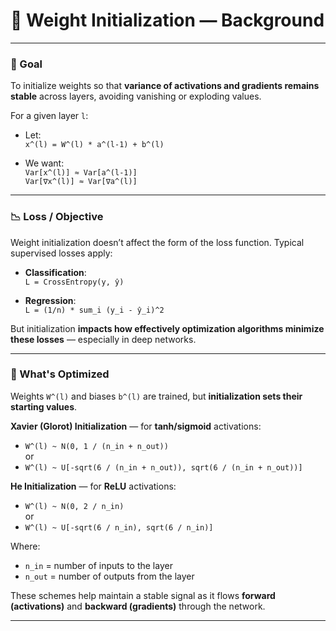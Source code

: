 # 📘 Weight Initialization — Background

---

### 🎯 Goal

To initialize weights so that **variance of activations and gradients remains stable** across layers, avoiding vanishing or exploding values.

For a given layer `l`:

- Let:  
  `x^(l) = W^(l) * a^(l-1) + b^(l)`

- We want:  
  `Var[x^(l)] ≈ Var[a^(l-1)]`  
  `Var[∇x^(l)] ≈ Var[∇a^(l)]`

---

### 📉 Loss / Objective

Weight initialization doesn’t affect the form of the loss function. Typical supervised losses apply:

- **Classification**:  
  `L = CrossEntropy(y, ŷ)`

- **Regression**:  
  `L = (1/n) * sum_i (y_i - ŷ_i)^2`

But initialization **impacts how effectively optimization algorithms minimize these losses** — especially in deep networks.

---

### 🧠 What's Optimized

Weights `W^(l)` and biases `b^(l)` are trained, but **initialization sets their starting values**.

**Xavier (Glorot) Initialization** — for **tanh/sigmoid** activations:  
- `W^(l) ~ N(0, 1 / (n_in + n_out))`  
  or  
- `W^(l) ~ U[-sqrt(6 / (n_in + n_out)), sqrt(6 / (n_in + n_out))]`

**He Initialization** — for **ReLU** activations:  
- `W^(l) ~ N(0, 2 / n_in)`  
  or  
- `W^(l) ~ U[-sqrt(6 / n_in), sqrt(6 / n_in)]`

Where:
- `n_in`  = number of inputs to the layer  
- `n_out` = number of outputs from the layer

These schemes help maintain a stable signal as it flows **forward (activations)** and **backward (gradients)** through the network.

---
